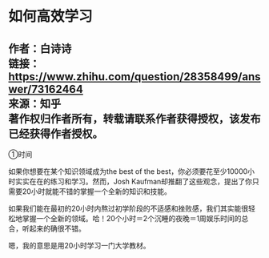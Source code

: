 如何高效学习
===========================
  
作者：白诗诗  
链接：https://www.zhihu.com/question/28358499/answer/73162464  
来源：知乎  
著作权归作者所有，转载请联系作者获得授权，该发布已经获得作者授权。  
---
  
  
①时间

如果你想要在某个知识领域成为the best of the best，你必须要花至少10000小时实实在在的练习和学习。然而，Josh Kaufman却推翻了这些观念，提出了你只需要20小时就能不错的掌握一个全新的知识和技能。

如果我们能在最初的20小时内熬过初学阶段的不适感和挫败感，我们其实能很轻松地掌握一个全新的领域。哈！20个小时＝2个沉睡的夜晚＝1周娱乐时间的总合，听起来的确很不错。

嗯，我的意思是用20小时学习一门大学教材。
